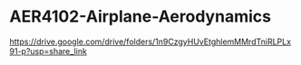 # AER4102-Airplane-Aerodynamics
https://drive.google.com/drive/folders/1n9CzgyHUvEtghlemMMrdTniRLPLx91-p?usp=share_link
